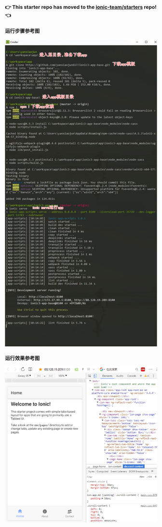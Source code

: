 ### :point_right: This starter repo has moved to the [ionic-team/starters](https://github.com/ionic-team/starters/tree/master/ionic-angular/official/tabs) repo! :point_left:

### 运行步骤参考图
![](./docs/r1.jpg)

###  运行效果参考图
![](./docs/r2.jpg)
